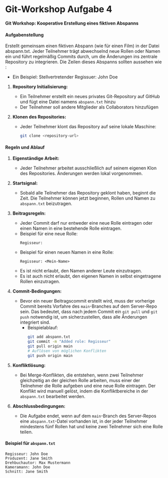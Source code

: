 # Git-Workshop Aufgabe 4

**Git Workshop: Kooperative Erstellung eines fiktiven Abspanns**

#### Aufgabenstellung
Erstellt gemeinsam einen fiktiven Abspann (wie für einen Film) in der Datei abspann.txt. Jeder Teilnehmer trägt abwechselnd neue Rollen oder Namen ein und führt regelmäßig Commits durch, um die Änderungen ins zentrale Repository zu integrieren. Die Zeilen dieses Abspanns
sollten aussehen wie <Rolle>: <Name>
- Ein Beispiel: Stellvertretender Regissuer: John Doe

1. **Repository Initialisierung:**
   - Ein Teilnehmer erstellt ein neues privates Git-Repository auf GitHub und fügt eine Datei namens `abspann.txt` hinzu
   - Der Teilnehmer soll andere Mitglieder als Collaborators hinzufügen
     
2. **Klonen des Repositories:**
   - Jeder Teilnehmer klont das Repository auf seine lokale Maschine:
     ```bash
     git clone <repository-url>
     ```

#### Regeln und Ablauf

1. **Eigenständige Arbeit:**
   - Jeder Teilnehmer arbeitet ausschließlich auf seinem eigenen Klon des Repositories. Änderungen werden lokal vorgenommen.

2. **Startsignal:**
   - Sobald alle Teilnehmer das Repository geklont haben, beginnt die Zeit. Die Teilnehmer können jetzt beginnen, Rollen und Namen zu `abspann.txt` beizutragen.

3. **Beitragsregeln:**
   - Jeder Commit darf nur entweder eine neue Rolle eintragen oder einen Namen in eine bestehende Rolle eintragen. 
   - Beispiel für eine neue Rolle:
     ```plaintext
     Regisseur:
     ```
   - Beispiel für einen neuen Namen in eine Rolle:
     ```plaintext
     Regisseur: <Mein-Name>
     ```
   - Es ist nicht erlaubt, den Namen anderer Leute einzutragen.
   - Es ist auch nicht erlaubt, den eigenen Namen in selbst eingetragene Rollen einzutragen.

4. **Commit-Bedingungen:**
   - Bevor ein neuer Beitragscommit erstellt wird, muss der vorherige Commit bereits Vorfahre des `main`-Branches auf dem Server-Repo sein. Das bedeutet, dass nach jedem Commit ein `git pull` und `git push` notwendig ist, um sicherzustellen, dass alle Änderungen integriert sind.
     - Beispielablauf:
       ```bash
       git add abspann.txt
       git commit -m "Added role: Regisseur"
       git pull origin main
       # Auflösen von möglichen Konflikten
       git push origin main
       ```

5. **Konfliktlösung:**
   - Bei Merge-Konflikten, die entstehen, wenn zwei Teilnehmer gleichzeitig an der gleichen Rolle arbeiten, muss einer der Teilnehmer die Rolle aufgeben und eine neue Rolle eintragen. Der Konflikt wird manuell gelöst, indem die Konfliktbereiche in der `abspann.txt` bearbeitet werden.

6. **Abschlussbedingungen:**
   - Die Aufgabe endet, wenn auf dem `main`-Branch des Server-Repos eine `abspann.txt`-Datei vorhanden ist, in der jeder Teilnehmer mindestens fünf Rollen hat und keine zwei Teilnehmer sich eine Rolle teilen. 

#### Beispiel für `abspann.txt`

```plaintext
Regisseur: John Doe
Produzent: Jane Smith
Drehbuchautor: Max Mustermann
Kameramann: John Doe
Schnitt: Jane Smith
```
